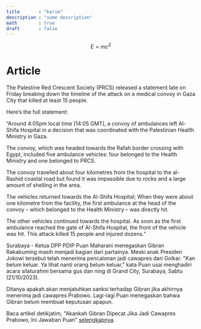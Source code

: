 ```yaml
---
title       : "karim"
description : "some description"
math        : true
draft       : false
---
```


$$ E=mc^2 $$

# Article

The Palestine Red Crescent Society (PRCS) released a statement late on Friday breaking down the timeline of the attack on a medical convoy in Gaza City that killed at least 15 people.

Here’s the full statement:

“Around 4:05pm local time [14:05 GMT], a convoy of ambulances left Al-Shifa Hospital in a decision that was coordinated with the Palestinian Health Ministry in Gaza.

The convoy, which was headed towards the Rafah border crossing with Egypt, included five ambulance vehicles: four belonged to the Health Ministry and one belonged to PRCS.

The convoy travelled about four kilometres from the hospital to the al-Rashid coastal road but found it was impassible due to rocks and a large amount of shelling in the area.

The vehicles returned towards the Al-Shifa Hospital; When they were about one kilometre from the facility, the first ambulance at the head of the convoy – which belonged to the Health Ministry – was directly hit.

The other vehicles continued towards the hospital. As soon as the first ambulance reached the gate of Al-Shifa Hospital, the front of the vehicle was hit. This attack killed 15 people and injured dozens.”


Surabaya - Ketua DPP PDIP Puan Maharani menegaskan Gibran Rakabuming masih menjadi bagian dari partainya. Meski anak Presiden Jokowi tersebut telah menerima pencalonan jadi cawapres dari Golkar.
"Kan belum keluar. Ya lihat nanti orang belum keluar," kata Puan usai menghadiri acara silaturahmi bersama gus dan ning di Grand City, Surabaya, Sabtu (21/10/2023).

Ditanya apakah akan menjatuhkan sanksi terhadap Gibran jika akhirnya menerima jadi cawapres Prabowo. Lagi-lagi Puan menegaskan bahwa Gibran belum membuat keputusan apapun.

Baca artikel detikjatim, "Akankah Gibran Dipecat Jika Jadi Cawapres Prabowo, Ini Jawaban Puan" [selengkapnya](https://www.detik.com/jatim/berita/d-6995145/akankah-gibran-dipecat-jika-jadi-cawapres-prabowo-ini-jawaban-puan).
